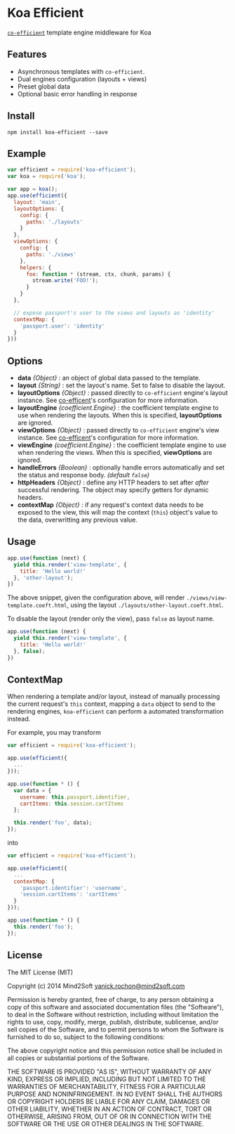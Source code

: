 # Koa Efficient

[`co-efficient`](https://github.com/yanickrochon/co-efficient) template engine middleware for Koa


## Features

* Asynchronous templates with `co-efficient`.
* Dual engines configuration (layouts + views)
* Preset global data
* Optional basic error handling in response


## Install

`npm install koa-efficient --save`


## Example

```js
var efficient = require('koa-efficient');
var koa = require('koa');

var app = koa();
app.use(efficient({
  layout: 'main',
  layoutOptions: {
    config: {
      paths: './layouts'
    }
  },
  viewOptions: {
    config: {
      paths: './views'
    },
    helpers: {
      foo: function * (stream, ctx, chunk, params) {
        stream.write('FOO!');
      }
    }
  },

  // expose passport's user to the views and layouts as 'identity'
  contextMap: {
    'passport.user': 'identity'
  }
}))
```


## Options

* **data** *{Object}* : an object of global data passed to the template.
* **layout** *{String}* : set the layout's name. Set to false to disable the layout.
* **layoutOptions** *{Object}* : passed directly to `co-efficient` engine's layout instance. See [co-efficent](https://github.com/yanickrochon/co-efficient#configuration)'s configuration for more information.
* **layoutEngine** *{coefficient.Engine}* : the coefficient template engine to use when rendering the layouts. When this is specified, **layoutOptions** are ignored.
* **viewOptions** *{Object}* : passed directly to `co-efficient` engine's view instance. See [co-efficent](https://github.com/yanickrochon/co-efficient#configuration)'s configuration for more information.
* **viewEngine** *{coefficient.Engine}* : the coefficient template engine to use when rendering the views. When this is specified, **viewOptions** are ignored.
* **handleErrors** *{Boolean}* : optionally handle errors automatically and set the status and response body. *(default `false`)*
* **httpHeaders** *{Object}* : define any HTTP headers to set after *after* successful rendering. The object may specify getters for dynamic headers.
* **contextMap** *{Object}* : if any request's context data needs to be exposed to the view, this will map the context (`this`) object's value to the data, overwritting any previous value.


## Usage

```js
app.use(function (next) {
  yield this.render('view-template', {
    title: 'Hello world!'
  }, 'other-layout');
})
```

The above snippet, given the configuration above, will render `./views/view-template.coeft.html`, using the layout `./layouts/other-layout.coeft.html`.

To disable the layout (render only the view), pass `false` as layout name.

```js
app.use(function (next) {
  yield this.render('view-template', {
    title: 'Hello world!'
  }, false);
})
```


## ContextMap

When rendering a template and/or layout, instead of manually processing the current request's `this` context, mapping a `data` object to send to the rendering engines, `koa-efficient` can perform a automated transformation instead.

For example, you may transform

```javascript
var efficient = require('koa-efficient');

app.use(efficient({
  ...
}));

app.use(function * () {
  var data = {
    username: this.passport.identifier,
    cartItems: this.session.cartItems
  };

  this.render('foo', data);
});
```

into

```javascript
var efficient = require('koa-efficient');

app.use(efficient({
  ...
  contextMap: {
    'passport.identifier': 'username',
    'session.cartItems': 'cartItems'
  }
}));

app.use(function * () {
  this.render('foo');
});
```

## License

The MIT License (MIT)

Copyright (c) 2014 Mind2Soft <yanick.rochon@mind2soft.com>

Permission is hereby granted, free of charge, to any person obtaining a copy of
this software and associated documentation files (the "Software"), to deal in
the Software without restriction, including without limitation the rights to
use, copy, modify, merge, publish, distribute, sublicense, and/or sell copies of
the Software, and to permit persons to whom the Software is furnished to do so,
subject to the following conditions:

The above copyright notice and this permission notice shall be included in all
copies or substantial portions of the Software.

THE SOFTWARE IS PROVIDED "AS IS", WITHOUT WARRANTY OF ANY KIND, EXPRESS OR
IMPLIED, INCLUDING BUT NOT LIMITED TO THE WARRANTIES OF MERCHANTABILITY, FITNESS
FOR A PARTICULAR PURPOSE AND NONINFRINGEMENT. IN NO EVENT SHALL THE AUTHORS OR
COPYRIGHT HOLDERS BE LIABLE FOR ANY CLAIM, DAMAGES OR OTHER LIABILITY, WHETHER
IN AN ACTION OF CONTRACT, TORT OR OTHERWISE, ARISING FROM, OUT OF OR IN
CONNECTION WITH THE SOFTWARE OR THE USE OR OTHER DEALINGS IN THE SOFTWARE.
